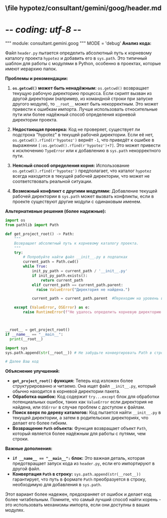 ## \file hypotez/consultant/gemini/goog/header.md
# -*- coding: utf-8 -*-

""" module: consultant.gemini.goog """
MODE = 'debug'
**Анализ кода:**

Файл `header.py` пытается определить абсолютный путь к корневому каталогу проекта `hypotez` и добавить его в `sys.path`. Это типичный шаблон для работы с модулями в Python, особенно в проектах, которые имеют иерархию папок.

**Проблемы и рекомендации:**

1. **`os.getcwd()` может быть ненадёжным:**  `os.getcwd()` возвращает текущую рабочую директорию процесса.  Если скрипт вызван из другой директории (например, из командной строки при запуске другого модуля), то `__root__` может быть некорректным. Это может привести к ошибкам импорта. Лучше использовать относительные пути или более надёжный способ определения корневой директории проекта.

2. **Недостающая проверка:**  Код не проверяет, существует ли подстрока "hypotez" в текущей рабочей директории. Если её нет, `os.getcwd().rfind(r'hypotez')` вернёт `-1`, что приведёт к ошибке в выражении `[:os.getcwd().rfind(r'hypotez')+7]`.  Это может привести к исключению `TypeError` или к добавлению в `sys.path` некорректного пути.

3. **Неясный способ определения корня:** Использование `os.getcwd().rfind(r'hypotez')` предполагает, что каталог `hypotez` всегда находится в текущей рабочей директории, что может не соответствовать реальной ситуации.

4. **Возможный конфликт с другими модулями:** Добавление текущей рабочей директории в `sys.path` может вызвать конфликты, если в проекте существуют другие модули с одинаковым именем.


**Альтернативные решения (более надежные):**

```python
import os
from pathlib import Path

def get_project_root() -> Path:
    """
    Возвращает абсолютный путь к корневому каталогу проекта.
    """
    try:
        # Попробуйте найти файл __init__.py в подпапках
        current_path = Path.cwd()
        while True:
            init_py_path = current_path / '__init__.py'
            if init_py_path.exists():
                return current_path
            elif current_path == current_path.parent:
              raise ValueError("Директория не найдена.")

            current_path = current_path.parent  #Переходим на уровень вверх

    except (ValueError, OSError) as e:
        raise RuntimeError(f"Не удалось определить корневую директорию проекта: {e}")



__root__ = get_project_root()
if __name__ == "__main__":
  print(__root__)

import sys
sys.path.append(str(__root__)) # Не забудьте конвертировать Path в строку для sys.path.append()

# Далее Ваш код
```

**Объяснение улучшений:**

* **`get_project_root()` функция:**  Теперь код изложен более структурированно и читаемо. Она ищет файл `__init__.py`, который обычно находится в корневой директории пакета.
* **Обработка ошибок:**  Код содержит `try...except` блок для обработки потенциальных ошибок, таких как `ValueError` если директория не найдена, или `OSError` в случае проблем с доступом к файлам.
* **Поиск вверх по дереву каталогов:**  Код пытается найти `__init__.py` в текущей директории, а затем в родительских директориях, что делает его более гибким.
* **Возвращение `Path` объекта:** Функция возвращает объект `Path`, который является более надёжным для работы с путями, чем строки.

**Важные дополнения:**

* **`if __name__ == "__main__":` блок:**  Это важная деталь, которая предотвращает запуск кода из `header.py`, если его импортируют в другой файл.
* **Конвертация `Path` в строку:** `sys.path.append(str(__root__))` гарантирует, что путь в формате `Path` преобразуется в строку, необходимую для добавления в `sys.path`.

Этот вариант более надежен, предохраняет от ошибок и делает код более читабельным.  Помните, что самый лучший способ найти корень - это использовать механизмы импорта, если они доступны в ваших модулях.